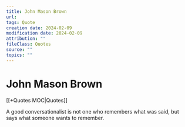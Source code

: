 ```yaml
---
title: John Mason Brown
url: 
tags: Quote
creation date: 2024-02-09
modification date: 2024-02-09
attribution: ""
fileClass: Quotes
source: ""
topics: ""
---
```


# John Mason Brown

[[+Quotes MOC|Quotes]]

A good conversationalist is not one who remembers what was said, but says what someone wants to remember.

